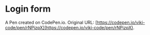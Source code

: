 # Login form

A Pen created on CodePen.io. Original URL: [https://codepen.io/viki-code/pen/rNPjzpX](https://codepen.io/viki-code/pen/rNPjzpX).

